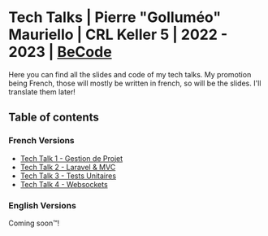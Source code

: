 # Tech Talks | Pierre "Golluméo" Mauriello | CRL Keller 5 | 2022 - 2023 | [BeCode](https://becode.org)

Here you can find all the slides and code of my tech talks. My promotion being French, those will mostly be written in french, so will be the slides. 
I'll translate them later!

## Table of contents
### French Versions

- [Tech Talk 1 - Gestion de Projet](#)
- [Tech Talk 2 - Laravel & MVC](#)
- [Tech Talk 3 - Tests Unitaires](./tests-unitaires/README.md)
- [Tech Talk 4 - Websockets](#) 

### English Versions

Coming soon&trade;!